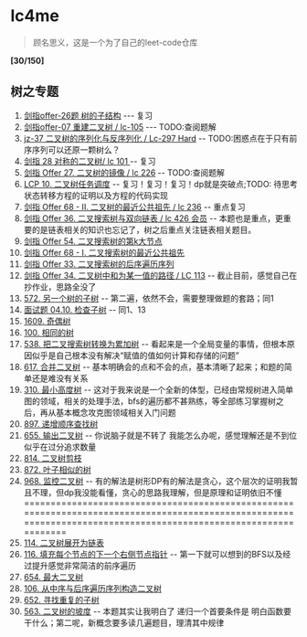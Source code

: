 # lc4me

> 顾名思义，这是一个为了自己的leet-code仓库 

**[30/150]**<br>

## 树之专题
1. [剑指offer-26题 树的子结构](https://leetcode-cn.com/problems/shu-de-zi-jie-gou-lcof/) --- 复习
2. [剑指offer-07 重建二叉树 / lc-105](https://leetcode-cn.com/problems/zhong-jian-er-cha-shu-lcof/) --- TODO:查阅题解
3. [jz-37 二叉树的序列化与反序列化 / Lc-297 Hard](https://leetcode-cn.com/problems/serialize-and-deserialize-binary-tree/) -- TODO:困惑点在于只有前序序列可以还原一颗树么？
4. [剑指 28 对称的二叉树/ lc 101 ](https://leetcode-cn.com/problems/dui-cheng-de-er-cha-shu-lcof/) -- 复习
5. [剑指 Offer 27. 二叉树的镜像 / lc 226](https://leetcode-cn.com/problems/er-cha-shu-de-jing-xiang-lcof/) -- TODO:查阅题解
6. [LCP 10. 二叉树任务调度](https://leetcode-cn.com/problems/er-cha-shu-ren-wu-diao-du/) -- 复习！复习！复习！dp就是突破点;TODO: 待思考状态转移方程的证明以及方程的代码实现
7. [剑指 Offer 68 - II. 二叉树的最近公共祖先 / lc 236](https://leetcode-cn.com/problems/er-cha-shu-de-zui-jin-gong-gong-zu-xian-lcof/) -- 重点复习
8. [剑指 Offer 36. 二叉搜索树与双向链表 / lc 426 会员](https://leetcode-cn.com/problems/er-cha-sou-suo-shu-yu-shuang-xiang-lian-biao-lcof/) -- 本题也是重点，更重要的是链表相关的知识也忘记了，树之后重点关注链表相关题目。
9. [剑指 Offer 54. 二叉搜索树的第k大节点](https://leetcode-cn.com/problems/er-cha-sou-suo-shu-de-di-kda-jie-dian-lcof/)
10. [剑指 Offer 68 - I. 二叉搜索树的最近公共祖先](https://leetcode-cn.com/problems/er-cha-sou-suo-shu-de-zui-jin-gong-gong-zu-xian-lcof/)
11. [剑指 Offer 33. 二叉搜索树的后序遍历序列](https://leetcode-cn.com/problems/er-cha-sou-suo-shu-de-hou-xu-bian-li-xu-lie-lcof/)
12. [剑指 Offer 34. 二叉树中和为某一值的路径 / LC 113](https://leetcode-cn.com/problems/er-cha-shu-zhong-he-wei-mou-yi-zhi-de-lu-jing-lcof/) -- 截止目前，感觉自己在抄作业，思路全没了
13. [572. 另一个树的子树](https://leetcode-cn.com/problems/subtree-of-another-tree/) -- 第二遍，依然不会，需要整理做题的套路；同1
14. [面试题 04.10. 检查子树](https://leetcode-cn.com/problems/check-subtree-lcci/) -- 同1、13
15. [1609. 奇偶树](https://leetcode-cn.com/problems/even-odd-tree/)
16. [100. 相同的树](https://leetcode-cn.com/problems/same-tree/)
17. [538. 把二叉搜索树转换为累加树](https://leetcode-cn.com/problems/convert-bst-to-greater-tree/) -- 看起来是一个全局变量的事情，但根本原因似乎是自己根本没有解决“赋值的值如何计算和存储的问题”
18. [617. 合并二叉树](https://leetcode-cn.com/problems/merge-two-binary-trees/) -- 基本明确会的点和不会的点，基本清晰了起来；和题的简单还是难没有关系
19. [310. 最小高度树](https://leetcode-cn.com/problems/minimum-height-trees/) -- 这对于我来说是一个全新的体型，已经由常规树进入简单图的领域，相关的处理手法，bfs的遍历都不甚熟练，等全部练习掌握树之后，再从基本概念攻克图领域相关入门问题
20. [897. 递增顺序查找树](https://leetcode-cn.com/problems/increasing-order-search-tree/)
21. [655. 输出二叉树](https://leetcode-cn.com/problems/print-binary-tree/) -- 你说脑子就是不转了 我能怎么办呢，感觉理解还是不到位 似乎在过分追求数量
22. [814. 二叉树剪枝](https://leetcode-cn.com/problems/binary-tree-pruning/)
23. [872. 叶子相似的树](https://leetcode-cn.com/problems/leaf-similar-trees/)
24. [968. 监控二叉树](https://leetcode-cn.com/problems/binary-tree-cameras/) -- 有的解法是树形DP有的解法是贪心，这个层次的证明我暂且不理，但dp我没能看懂，贪心的思路我理解，但是原理和证明依旧不懂
=================================================================================================================================================================
25. [114. 二叉树展开为链表](https://leetcode-cn.com/problems/flatten-binary-tree-to-linked-list/)
26. [116. 填充每个节点的下一个右侧节点指针](https://leetcode-cn.com/problems/populating-next-right-pointers-in-each-node/) -- 第一下就可以想到的BFS以及经过提升感觉非常简洁的前序遍历
27. [654. 最大二叉树](https://leetcode-cn.com/problems/maximum-binary-tree/)
28. [106. 从中序与后序遍历序列构造二叉树](https://leetcode-cn.com/problems/construct-binary-tree-from-inorder-and-postorder-traversal/)
29. [652. 寻找重复的子树](https://leetcode-cn.com/problems/find-duplicate-subtrees/)
30. [563. 二叉树的坡度](https://leetcode-cn.com/problems/binary-tree-tilt/) -- 本题其实让我明白了 递归一个首要条件是 明白函数要干什么；第二呢，新概念要多读几遍题目，理清其中规律









